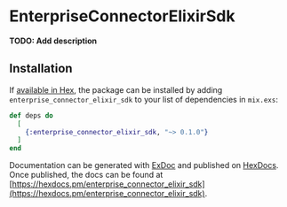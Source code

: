 # EnterpriseConnectorElixirSdk

**TODO: Add description**

## Installation

If [available in Hex](https://hex.pm/docs/publish), the package can be installed
by adding `enterprise_connector_elixir_sdk` to your list of dependencies in `mix.exs`:

```elixir
def deps do
  [
    {:enterprise_connector_elixir_sdk, "~> 0.1.0"}
  ]
end
```

Documentation can be generated with [ExDoc](https://github.com/elixir-lang/ex_doc)
and published on [HexDocs](https://hexdocs.pm). Once published, the docs can
be found at [https://hexdocs.pm/enterprise_connector_elixir_sdk](https://hexdocs.pm/enterprise_connector_elixir_sdk).

